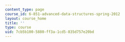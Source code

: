 ```yaml
---
content_type: page
course_id: 6-851-advanced-data-structures-spring-2012
layout: course_home
title: ''
type: course
uid: 7cb5b100-5880-ff3a-1cd5-835d757e20bd
---
```

